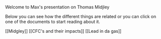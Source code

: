Welcome to Max's presentation on Thomas Midjley 







Below you can see how the different things are related or you can click on one of the documents to start reading about it.

[[Midgley]]
[[CFC's and their impacts]]
[[Lead in da gas]]
